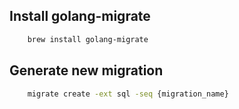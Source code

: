 ## Install golang-migrate
```bash
    brew install golang-migrate
```
## Generate new migration
```bash
    migrate create -ext sql -seq {migration_name}
```
